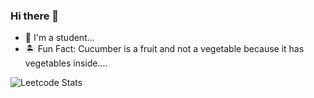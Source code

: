 ### Hi there 👋

<!--
**shreelakshmijoshi/shreelakshmijoshi** is a ✨ _special_ ✨ repository because its `README.md` (this file) appears on your GitHub profile.

Here are some ideas to get you started:

- 🔭 I’m currently working on ...
- 🌱 I’m currently learning ...
- 👯 I’m looking to collaborate on ...
- 🤔 I’m looking for help with ...
- 💬 Ask me about ...
- 📫 How to reach me: ...
- 😄 Pronouns: ...
- ⚡ Fun fact: ...
-->
 - 🌊 I'm a student...
 - 🏝 Fun Fact: Cucumber is a fruit and not a vegetable because it has vegetables inside....
 

<!-- #### My Leetcode profile 🙂 -->

![Leetcode Stats](https://leetcode.card.workers.dev/?username=Shreelakshmi_M_Joshi)
